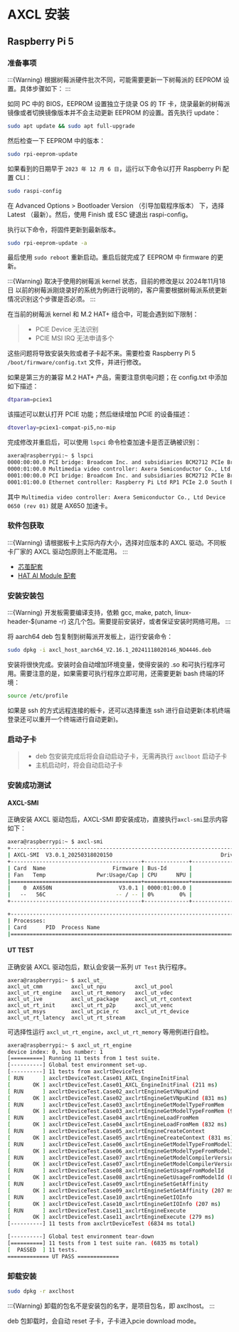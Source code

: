# AXCL 安装

## Raspberry Pi 5

### 准备事项

:::{Warning}
根据树莓派硬件批次不同，可能需要更新一下树莓派的 EEPROM 设置。具体步骤如下：
:::

如同 PC 中的 BIOS，EEPROM 设置独立于烧录 OS 的 TF 卡，烧录最新的树莓派镜像或者切换镜像版本并不会主动更新 EEPROM 的设置。首先执行 update：

```bash
sudo apt update && sudo apt full-upgrade
```

然后检查一下 EEPROM 中的版本：

```bash
sudo rpi-eeprom-update
```

如果看到的日期早于 `2023 年 12 月 6 日`，运行以下命令以打开 Raspberry Pi 配置 CLI：

```bash
sudo raspi-config
```

在 Advanced Options > Bootloader Version （引导加载程序版本） 下，选择 Latest （最新）。然后，使用 Finish 或 ESC 键退出 raspi-config。

执行以下命令，将固件更新到最新版本。

```bash
sudo rpi-eeprom-update -a
```

最后使用 `sudo reboot` 重新启动。重启后就完成了 EEPROM 中 firmware 的更新。


:::{Warning}
取决于使用的树莓派 kernel 状态，目前的修改是以 2024年11月18日 以前的树莓派刚烧录好的系统为例进行说明的，客户需要根据树莓派系统更新情况识别这个步骤是否必须。
:::

在当前的树莓派 kernel 和 M.2 HAT+ 组合中，可能会遇到如下限制：

> - PCIE Device 无法识别
> - PCIE MSI IRQ 无法申请多个

这些问题将导致安装失败或者子卡起不来。需要检查 Raspberry Pi 5 `/boot/firmware/config.txt` 文件，并进行修改。

如果是第三方的兼容 M.2 HAT+ 产品，需要注意供电问题；在 config.txt 中添加如下描述：

```bash
dtparam=pciex1
```
该描述可以默认打开 PCIE 功能；然后继续增加 PCIE 的设备描述：

```bash
dtoverlay=pciex1-compat-pi5,no-mip
```

完成修改并重启后，可以使用 `lspci` 命令检查加速卡是否正确被识别：

```bash
axera@raspberrypi:~ $ lspci
0000:00:00.0 PCI bridge: Broadcom Inc. and subsidiaries BCM2712 PCIe Bridge (rev 21)
0000:01:00.0 Multimedia video controller: Axera Semiconductor Co., Ltd Device 0650 (rev 01)
0001:00:00.0 PCI bridge: Broadcom Inc. and subsidiaries BCM2712 PCIe Bridge (rev 21)
0001:01:00.0 Ethernet controller: Raspberry Pi Ltd RP1 PCIe 2.0 South Bridge
```

其中 `Multimedia video controller: Axera Semiconductor Co., Ltd Device 0650 (rev 01)` 就是 AX650 加速卡。

### 软件包获取

:::{Warning}
请根据板卡上实际内存大小，选择对应版本的 AXCL 驱动。不同板卡厂家的 AXCL 驱动包原则上不能混用。
:::

- [芯茧配套](https://huggingface.co/AXERA-TECH/AXCL/tree/main)
- [HAT AI Module 配套]()

### 安装安装包

:::{Warning}
开发板需要编译支持，依赖 gcc, make, patch, linux-header-$(uname -r) 这几个包。需要提前安装好，或者保证安装时网络可用。
:::

将 aarch64 deb 包复制到树莓派开发板上，运行安装命令：

```bash
sudo dpkg -i axcl_host_aarch64_V2.16.1_20241118020146_NO4446.deb
```

安装将很快完成。安装时会自动增加环境变量，使得安装的 .so 和可执行程序可用。需要注意的是，如果需要可执行程序立即可用，还需要更新 bash 终端的环境：

```bash
source /etc/profile
```

如果是 ssh 的方式远程连接的板卡，还可以选择重连 ssh 进行自动更新(本机终端登录还可以重开一个终端进行自动更新)。

### 启动子卡

> - deb 包安装完成后将会自动启动子卡，无需再执行 `axclboot` 启动子卡
> - 主机启动时，将会自动启动子卡

### 安装成功测试

#### AXCL-SMI

正确安装 AXCL 驱动包后，AXCL-SMI 即安装成功，直接执行`axcl-smi`显示内容如下：

```bash
axera@raspberrypi:~ $ axcl-smi
+------------------------------------------------------------------------------------------------+
| AXCL-SMI  V3.0.1_20250318020150                                  Driver  V3.0.1_20250318020150 |
+-----------------------------------------+--------------+---------------------------------------+
| Card  Name                     Firmware | Bus-Id       |                          Memory-Usage |
| Fan   Temp                Pwr:Usage/Cap | CPU      NPU |                             CMM-Usage |
|=========================================+==============+=======================================|
|    0  AX650N                     V3.0.1 | 0000:01:00.0 |                147 MiB /      945 MiB |
|   --   56C                      -- / -- | 0%        0% |                 18 MiB /     7040 MiB |
+-----------------------------------------+--------------+---------------------------------------+

+------------------------------------------------------------------------------------------------+
| Processes:                                                                                     |
| Card      PID  Process Name                                                   NPU Memory Usage |
|================================================================================================|
```

#### UT TEST

正确安装 AXCL 驱动包后，默认会安装一系列 `UT Test` 执行程序。

```base
axera@raspberrypi:~ $ axcl_ut_
axcl_ut_cmm         axcl_ut_npu         axcl_ut_pool        axcl_ut_rt_engine   axcl_ut_rt_memory   axcl_ut_vdec
axcl_ut_ive         axcl_ut_package     axcl_ut_rt_context  axcl_ut_rt_init     axcl_ut_rt_p2p      axcl_ut_venc
axcl_ut_msys        axcl_ut_pcie_rc     axcl_ut_rt_device   axcl_ut_rt_latency  axcl_ut_rt_stream
```

可选择性运行 `axcl_ut_rt_engine`，`axcl_ut_rt_memory` 等用例进行自检。

```bash
axera@raspberrypi:~ $ axcl_ut_rt_engine
device index: 0, bus number: 1
[==========] Running 11 tests from 1 test suite.
[----------] Global test environment set-up.
[----------] 11 tests from axclrtDeviceTest
[ RUN      ] axclrtDeviceTest.Case01_AXCL_EngineInitFinal
[       OK ] axclrtDeviceTest.Case01_AXCL_EngineInitFinal (211 ms)
[ RUN      ] axclrtDeviceTest.Case02_axclrtEngineGetVNpuKind
[       OK ] axclrtDeviceTest.Case02_axclrtEngineGetVNpuKind (831 ms)
[ RUN      ] axclrtDeviceTest.Case03_axclrtEngineGetModelTypeFromMem
[       OK ] axclrtDeviceTest.Case03_axclrtEngineGetModelTypeFromMem (935 ms)
[ RUN      ] axclrtDeviceTest.Case04_axclrtEngineLoadFromMem
[       OK ] axclrtDeviceTest.Case04_axclrtEngineLoadFromMem (832 ms)
[ RUN      ] axclrtDeviceTest.Case05_axclrtEngineCreateContext
[       OK ] axclrtDeviceTest.Case05_axclrtEngineCreateContext (831 ms)
[ RUN      ] axclrtDeviceTest.Case06_axclrtEngineGetModelTypeFromModelId
[       OK ] axclrtDeviceTest.Case06_axclrtEngineGetModelTypeFromModelId (830 ms)
[ RUN      ] axclrtDeviceTest.Case07_axclrtEngineGetModelCompilerVersion
[       OK ] axclrtDeviceTest.Case07_axclrtEngineGetModelCompilerVersion (831 ms)
[ RUN      ] axclrtDeviceTest.Case08_axclrtEngineGetUsageFromModelId
[       OK ] axclrtDeviceTest.Case08_axclrtEngineGetUsageFromModelId (831 ms)
[ RUN      ] axclrtDeviceTest.Case09_axclrtEngineSetGetAffinity
[       OK ] axclrtDeviceTest.Case09_axclrtEngineSetGetAffinity (207 ms)
[ RUN      ] axclrtDeviceTest.Case10_axclrtEngineGetIOInfo
[       OK ] axclrtDeviceTest.Case10_axclrtEngineGetIOInfo (207 ms)
[ RUN      ] axclrtDeviceTest.Case11_axclrtEngineExecute
[       OK ] axclrtDeviceTest.Case11_axclrtEngineExecute (279 ms)
[----------] 11 tests from axclrtDeviceTest (6834 ms total)

[----------] Global test environment tear-down
[==========] 11 tests from 1 test suite ran. (6835 ms total)
[  PASSED  ] 11 tests.
============= UT PASS =============
```

### 卸载安装

```bash
sudo dpkg -r axclhost
```

:::{Warning}
卸载的包名不是安装包的名字，是项目包名，即 axclhost。
:::

deb 包卸载时，会自动 reset 子卡，子卡进入pcie download mode。

